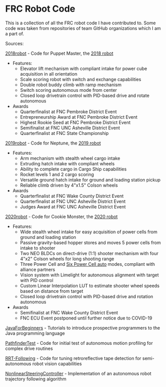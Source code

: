 # FRC Robot Code
This is a collection of all the FRC robot code I have contributed to. Some code was taken from repositories of team GitHub organizations which I am a part of.

Sources:

[2018robot](https://github.com/team6908/2018robot) - Code for Puppet Master, the [2018 robot](https://www.thebluealliance.com/team/6908/2018)
* Features:
  * Elevator lift mechanism with compliant intake for power cube acquisition in all orientation
  * Scale scoring robot with switch and exchange capabilities
  * Double robot buddy climb with ramp mechanism
  * Switch scoring autonomous mode from center
  * Closed loop drivetrain control with PID-based drive and rotate autonomous
* Awards
  * Quarterfinalist at FNC Pembroke District Event
  * Entrepreneurship Award at FNC Pembroke District Event
  * Highest Rookie Seed at FNC Pembroke District Event
  * Semifinalist at FNC UNC Asheville District Event
  * Quarterfinalist at FNC State Championship

[2019robot](https://github.com/frc6908/2019neptune) - Code for Neptune, the [2019 robot](https://www.thebluealliance.com/team/6908/2019)
* Features:
  * Arm mechanism with stealth wheel cargo intake
  * Extruding hatch intake with compliant wheels
  * Ability to complete cargo in Cargo Ship capabilities
  * Rocket levels 1 and 2 cargo scoring
  * Versatile ground hatch intake for ground and loading station pickup
  * Reliable climb driven by 4"x1.5" Colson wheels
* Awards
  * Quarterfinalist at FNC Wake County District Event
  * Quarterfinalist at FNC UNC Asheville District Event
  * Judges Award at FNC UNC Asheville District Event

[2020robot](https://github.com/frc6908/2020robot) - Code for Cookie Monster, the [2020 robot](https://www.thebluealliance.com/team/6908/2020)
* Features:
  * Wide stealth wheel intake for easy acquisition of power cells from ground and loading station
  * Passive gravity-based hopper stores and moves 5 power cells from intake to shooter
  * Two NEO BLDCs on direct-drive (1:1) shooter mechanism with four 4"x2" Colson wheels for long shooting range
  * Three Power Cell and [Six Power Cell auto](https://youtu.be/_uVDqLRs9ic) modes, compliant with alliance partners
  * Vision system with Limelight for autonomous alignment with target with PID control
  * Custom Linear Interpolation LUT to estimate shooter wheel speeds based on distance from target
  * Closed loop drivetrain control with PID-based drive and rotation autonomous
* Awards
  * Semifinalist at FNC Wake County District Event
  * FNC ECU Event postponed until further notice due to COVID-19

[JavaForBeginners](https://github.com/frc6908/JavaForBeginners) - Tutorials to introduce prospective programmers to the Java programming language

[PathfinderTest](https://github.com/frc6908/PathfinderTest) - Code for initial test of autonomous motion profiling for complex drive routines

[RRT-Following](https://github.com/frc6908/RRT-Following) - Code for tuning retroreflective tape detection for semi-autonomous robot vision capabilities

[NonlinearSteeringController](https://github.com/joydeepm02/NonlinearSteeringController) - Implementation of an autonomous robot trajectory following algorithm
